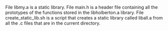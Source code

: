 File libmy.a is a static library.
File main.h is a header file containing all the prototypes of the functions stored in the libholberton.a library.
File create_static_lib.sh is a script that creates a static library called liball.a from all the .c files that are in the current directory.

